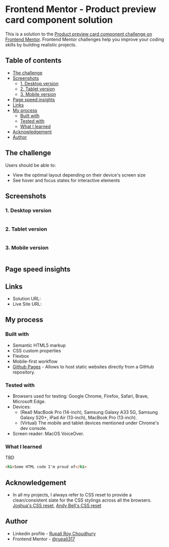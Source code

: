 # Frontend Mentor - Product preview card component solution

This is a solution to the [Product preview card component challenge on Frontend Mentor](https://www.frontendmentor.io/challenges/product-preview-card-component-GO7UmttRfa). Frontend Mentor challenges help you improve your coding skills by building realistic projects.

## Table of contents

- [The challenge](#the-challenge)
- [Screenshots](#screenshots)
  - [1. Desktop version](#1-desktop-version)
  - [2. Tablet version](#2-tablet-version)
  - [3. Mobile version](#3-mobile-version)
- [Page speed insights](#page-speed-insights)
- [Links](#links)
- [My process](#my-process)
  - [Built with](#built-with)
  - [Tested with](#tested-with)
  - [What I learned](#what-i-learned)
- [Acknowledgement](#acknowledgement)
- [Author](#author)

## The challenge

Users should be able to:

- View the optimal layout depending on their device's screen size
- See hover and focus states for interactive elements

## Screenshots

### 1. Desktop version

![]()

### 2. Tablet version

![]()

### 3. Mobile version

![]()

## Page speed insights

[]()

[]()

## Links

- Solution URL: []()
- Live Site URL: []()

## My process

### Built with

- Semantic HTML5 markup
- CSS custom properties
- Flexbox
- Mobile-first workflow
- [Github Pages](https://pages.github.com/) - Allows to host static websites directly from a GitHub repository.

### Tested with

- Browsers used for testing: Google Chrome, Firefox, Safari, Brave, Microsoft Edge.
- Devices:
  - (Real) MacBook Pro (14-inch), Samsung Galaxy A33 5G, Samsung Galaxy S20+, iPad Air (13-inch), MacBook Pro (13-inch).
  - (Virtual) The mobile and tablet devices mentioned under Chrome's dev console.
- Screen reader: MacOS VoiceOver.

### What I learned

TBD

```html
<h1>Some HTML code I'm proud of</h1>
```

## Acknowledgement

- In all my projects, I always refer to CSS reset to provide a clean/consistent slate for the CSS stylings across all the browsers. [Joshua's CSS reset](https://www.joshwcomeau.com/css/custom-css-reset/), [Andy Bell's CSS reset](https://piccalil.li/blog/a-more-modern-css-reset/)

## Author

- Linkedin profile - [Rupali Roy Choudhury](https://www.linkedin.com/in/rupali-rc/)
- Frontend Mentor - [@rupali317](https://www.frontendmentor.io/profile/rupali317)

